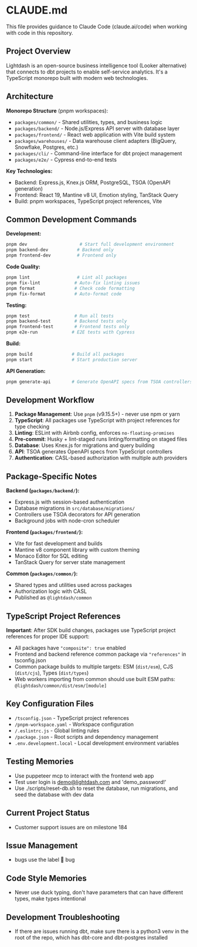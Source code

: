 # CLAUDE.md

This file provides guidance to Claude Code (claude.ai/code) when working with code in this repository.

## Project Overview

Lightdash is an open-source business intelligence tool (Looker alternative) that connects to dbt projects to enable self-service analytics. It's a TypeScript monorepo built with modern web technologies.

## Architecture

**Monorepo Structure** (pnpm workspaces):
- `packages/common/` - Shared utilities, types, and business logic
- `packages/backend/` - Node.js/Express API server with database layer
- `packages/frontend/` - React web application with Vite build system
- `packages/warehouses/` - Data warehouse client adapters (BigQuery, Snowflake, Postgres, etc.)
- `packages/cli/` - Command-line interface for dbt project management
- `packages/e2e/` - Cypress end-to-end tests

**Key Technologies:**
- Backend: Express.js, Knex.js ORM, PostgreSQL, TSOA (OpenAPI generation)
- Frontend: React 19, Mantine v8 UI, Emotion styling, TanStack Query
- Build: pnpm workspaces, TypeScript project references, Vite

## Common Development Commands

**Development:**
```bash
pnpm dev                    # Start full development environment
pnpm backend-dev           # Backend only
pnpm frontend-dev          # Frontend only
```

**Code Quality:**
```bash
pnpm lint                  # Lint all packages
pnpm fix-lint             # Auto-fix linting issues
pnpm format               # Check code formatting
pnpm fix-format           # Auto-format code
```

**Testing:**
```bash
pnpm test                 # Run all tests
pnpm backend-test         # Backend tests only
pnpm frontend-test        # Frontend tests only
pnpm e2e-run             # E2E tests with Cypress
```

**Build:**
```bash
pnpm build               # Build all packages
pnpm start               # Start production server
```

**API Generation:**
```bash
pnpm generate-api        # Generate OpenAPI specs from TSOA controllers
```

## Development Workflow

1. **Package Management**: Use `pnpm` (v9.15.5+) - never use npm or yarn
2. **TypeScript**: All packages use TypeScript with project references for type checking
3. **Linting**: ESLint with Airbnb config, enforces `no-floating-promises`
4. **Pre-commit**: Husky + lint-staged runs linting/formatting on staged files
5. **Database**: Uses Knex.js for migrations and query building
6. **API**: TSOA generates OpenAPI specs from TypeScript controllers
7. **Authentication**: CASL-based authorization with multiple auth providers

## Package-Specific Notes

**Backend (`packages/backend/`):**
- Express.js with session-based authentication
- Database migrations in `src/database/migrations/`
- Controllers use TSOA decorators for API generation
- Background jobs with node-cron scheduler

**Frontend (`packages/frontend/`):**
- Vite for fast development and builds
- Mantine v8 component library with custom theming
- Monaco Editor for SQL editing
- TanStack Query for server state management

**Common (`packages/common/`):**
- Shared types and utilities used across packages
- Authorization logic with CASL
- Published as `@lightdash/common`

## TypeScript Project References

**Important**: After SDK build changes, packages use TypeScript project references for proper IDE support:
- All packages have `"composite": true` enabled
- Frontend and backend reference common package via `"references"` in tsconfig.json
- Common package builds to multiple targets: ESM (`dist/esm`), CJS (`dist/cjs`), Types (`dist/types`)
- Web workers importing from common should use built ESM paths: `@lightdash/common/dist/esm/[module]`

## Key Configuration Files

- `/tsconfig.json` - TypeScript project references
- `/pnpm-workspace.yaml` - Workspace configuration
- `/.eslintrc.js` - Global linting rules
- `/package.json` - Root scripts and dependency management
- `.env.development.local` - Local development environment variables

## Testing Memories

- Use puppeteer mcp to interact with the frontend web app
- Test user login is demo@lightdash.com and 'demo_password!'
- Use ./scripts/reset-db.sh to reset the database, run migrations, and seed the database with dev data 

## Current Project Status

- Customer support issues are on milestone 184

## Issue Management

- bugs use the label 🐛 bug

## Code Style Memories

- Never use duck typing, don't have parameters that can have different types, make types intentional

## Development Troubleshooting

- If there are issues running dbt, make sure there is a python3 venv in the root of the repo, which has dbt-core and dbt-postgres installed